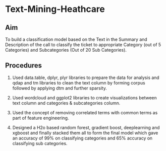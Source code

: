 # Text-Mining-Heathcare

## Aim
To build a classification model based on the Text in the Summary and Description of the
call to classify the ticket to appropriate Category (out of 5 Categories) and Subcategories
(Out of 20 Sub Categories).

## Procedures

1) Used data.table, dplyr, plyr libraries to prepare the data for analysis and qdap and tm libraries to clean the text column by forming corpus followed by applying dtm and further sparsity.

2) Used wordcloud and ggplot2 libraries to create visualizations between text column and categories & subcategories column.

3) Used the concept of removing correlated terms with common terms as part of feature engineering.

4) Designed a H2o based random forest, gradient boost, deeplearning and xgboost and finally stacked them all to form the final model which gave an accuracy of 99% on classifying categories and 65% accuracy on classifying sub categories.

